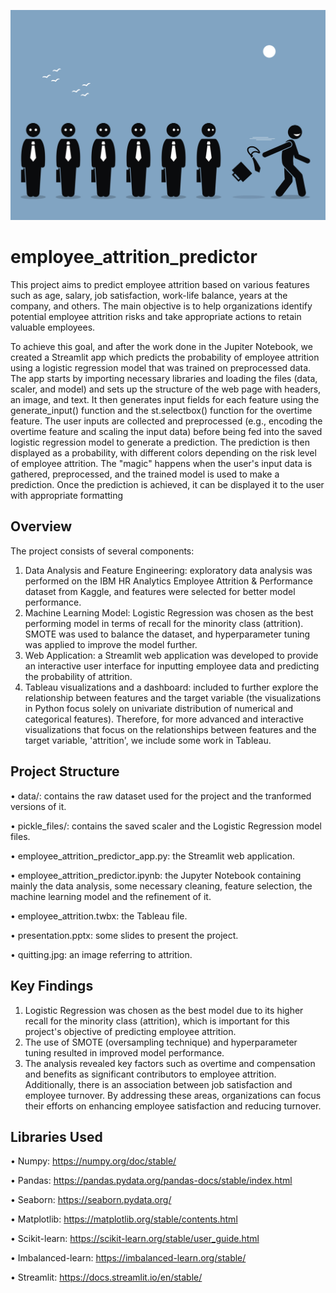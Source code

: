 ![Alt text for the image](https://raw.githubusercontent.com/allabe93/employee_attrition_predictor/main/quitting.jpg)

# employee_attrition_predictor

This project aims to predict employee attrition based on various features such as age, salary, job satisfaction, work-life balance, years at the company, and others. The main objective is to help organizations identify potential employee attrition risks and take appropriate actions to retain valuable employees.

To achieve this goal, and after the work done in the Jupiter Notebook, we created a Streamlit app which predicts the probability of employee attrition using a logistic regression model that was trained on preprocessed data. The app starts by importing necessary libraries and loading the files (data, scaler, and model) and sets up the structure of the web page with headers, an image, and text. It then generates input fields for each feature using the generate_input() function and the st.selectbox() function for the overtime feature. The user inputs are collected and preprocessed (e.g., encoding the overtime feature and scaling the input data) before being fed into the saved logistic regression model to generate a prediction. The prediction is then displayed as a probability, with different colors depending on the risk level of employee attrition. The "magic" happens when the user's input data is gathered, preprocessed, and the trained model is used to make a prediction. Once the prediction is achieved, it can be displayed it to the user with appropriate formatting

## Overview
The project consists of several components:
1.	Data Analysis and Feature Engineering: exploratory data analysis was performed on the IBM HR Analytics Employee Attrition & Performance dataset from Kaggle, and features were selected for better model performance.
2.	Machine Learning Model: Logistic Regression was chosen as the best performing model in terms of recall for the minority class (attrition). SMOTE was used to balance the dataset, and hyperparameter tuning was applied to improve the model further.
3.	Web Application: a Streamlit web application was developed to provide an interactive user interface for inputting employee data and predicting the probability of attrition.
4.	Tableau visualizations and a dashboard: included to further explore the relationship between features and the target variable (the visualizations in Python focus solely on univariate distribution of numerical and categorical features). Therefore, for more advanced and interactive visualizations that focus on the relationships between features and the target variable, 'attrition', we include some work in Tableau.

## Project Structure
•	data/: contains the raw dataset used for the project and the tranformed versions of it.

•	pickle_files/: contains the saved scaler and the Logistic Regression model files.

•	employee_attrition_predictor_app.py: the Streamlit web application.

•	employee_attrition_predictor.ipynb: the Jupyter Notebook containing mainly the data analysis, some necessary cleaning, feature selection, the machine learning model and the refinement of it.

•	employee_attrition.twbx: the Tableau file.

• presentation.pptx: some slides to present the project. 

• quitting.jpg: an image referring to attrition.

## Key Findings
1.	Logistic Regression was chosen as the best model due to its higher recall for the minority class (attrition), which is important for this project's objective of predicting employee attrition.
2.	The use of SMOTE (oversampling technique) and hyperparameter tuning resulted in improved model performance.
3.	The analysis revealed key factors such as overtime and compensation and benefits as significant contributors to employee attrition. Additionally, there is an association between job satisfaction and employee turnover. By addressing these areas, organizations can focus their efforts on enhancing employee satisfaction and reducing turnover.

## Libraries Used
•	Numpy: https://numpy.org/doc/stable/

•	Pandas: https://pandas.pydata.org/pandas-docs/stable/index.html

•	Seaborn: https://seaborn.pydata.org/

•	Matplotlib: https://matplotlib.org/stable/contents.html

•	Scikit-learn: https://scikit-learn.org/stable/user_guide.html

•	Imbalanced-learn: https://imbalanced-learn.org/stable/

•	Streamlit: https://docs.streamlit.io/en/stable/
